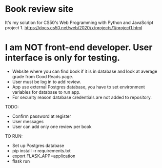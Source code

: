 # Book review site
It's my solution for CS50's Web Programming with Python and JavaScript project 1.
https://docs.cs50.net/web/2020/x/projects/1/project1.html

# I am NOT front-end developer. User interface is only for testing.

* Website where you can find book if it is in database and look at average grade from Good Reads page.
* User must be log in to add review.
* App use external Postgres database, you have to set environment variables for database to run app.
* For security reason database credentials are not added to repository.

TODO:
* Confirm password at register
* User messages
* User can add only one review per book

TO RUN:
* Set up Postgres database
* pip install -r requirements.txt
* export FLASK_APP=application
* flask run